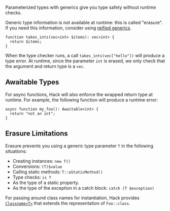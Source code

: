 Parameterized types with generics give you type safety without runtime
checks.

Generic type information is not available at runtime: this is called
"erasure". If you need this information, consider using [reified
generics](reified-generics).

```Hack
function takes_ints(vec<int> $items): vec<int> {
  return $items;
}
```

When the type checker runs, a call `takes_ints(vec["hello"])` will
produce a type error. At runtime, since the parameter `int` is erased, we
only check that the argument and return type is a `vec`.

## Awaitable Types

For async functions, Hack will also enforce the wrapped return type at
runtime. For example, the following function will produce a runtime
error:

```Hack
async function my_foo(): Awaitable<int> {
  return "not an int";
}
```

## Erasure Limitations

Erasure prevents you using a generic type parameter `T` in the
following situations:

 * Creating instances: `new T()`
 * Conversions: `(T)$value`
 * Calling static methods: `T::aStaticMethod()`
 * Type checks: `is T`
 * As the type of a static property.
 * As the type of the exception in a catch block: `catch (T $exception)`

For passing around class names for instantiation, Hack provides
[`Classname<T>`](../built-in-types/classname.md) that extends the
representation of `Foo::class`.
